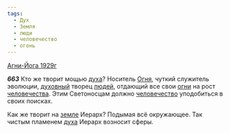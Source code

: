 ```yaml
---
tags:
  - Дух
  - Земля
  - люди
  - человечество
  - огонь
---
```


[Агни-Йога 1929г](/agni/1929)

___663___
Кто же творит мощью [духа](/tag/#Дух)? Носитель [Огня](/tag/#огонь), чуткий служитель эволюции, [духовный](/tag/#Дух) творец [людей](/tag/#люди), отдающий все свои [огни](/tag/#огонь) на рост [человечества](/tag/#[человечество](/tag/#человечество)). Этим Светоносцам должно [человечество](/tag/#человечество) уподобиться в своих поисках.   

Как же творит на [земле](/tag/#Земля) Иерарх? Подымая всё окружающее. Так чистым пламенем [духа](/tag/#Дух) Иерарх возносит сферы.